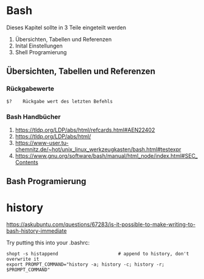 # Bash

Dieses Kapitel sollte in 3 Teile eingeteilt werden

1. Übersichten, Tabellen und Referenzen
1. Inital Einstellungen
1. Shell Programierung


## Übersichten, Tabellen und Referenzen 

### Rückgabewerte

```
$?    Rückgabe wert des letzten Befehls
```
### Bash Handbücher

1. https://tldp.org/LDP/abs/html/refcards.html#AEN22402
1. https://tldp.org/LDP/abs/html/
1. https://www-user.tu-chemnitz.de/~hot/unix_linux_werkzeugkasten/bash.html#testexpr
1. https://www.gnu.org/software/bash/manual/html_node/index.html#SEC_Contents





## Bash Programierung


# history

https://askubuntu.com/questions/67283/is-it-possible-to-make-writing-to-bash-history-immediate

Try putting this into your .bashrc:
```
shopt -s histappend                      # append to history, don't overwrite it
export PROMPT_COMMAND="history -a; history -c; history -r; $PROMPT_COMMAND"
```
